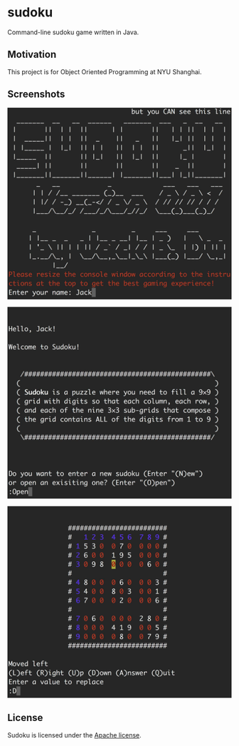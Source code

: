 # sudoku

Command-line sudoku game written in Java.

## Motivation

This project is for Object Oriented Programming at NYU Shanghai.

## Screenshots

![sudoku](./sudoku_01.jpg)

![sudoku](./sudoku_02.jpg)

![sudoku](./sudoku_03.jpg)

## License

Sudoku is licensed under the [Apache license](./LICENSE).
